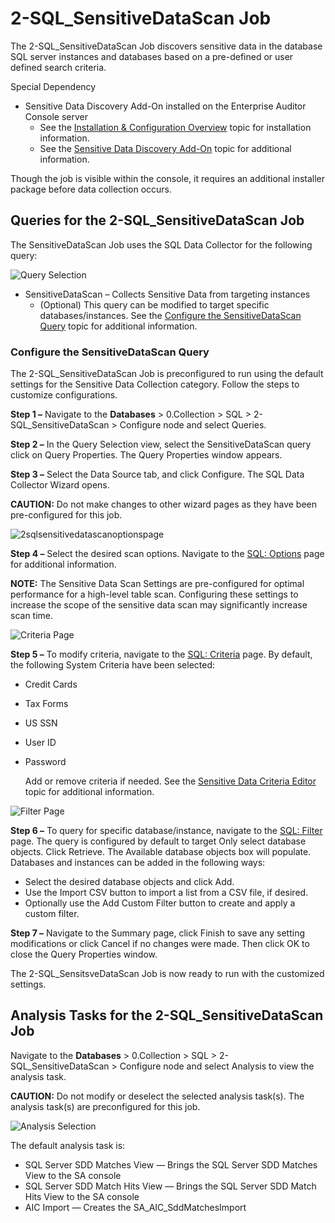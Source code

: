 # 2-SQL_SensitiveDataScan Job

The 2-SQL_SensitiveDataScan Job discovers sensitive data in the database SQL server instances and
databases based on a pre-defined or user defined search criteria.

Special Dependency

- Sensitive Data Discovery Add-On installed on the Enterprise Auditor Console server
    - See the
      [Installation & Configuration Overview](/docs/accessanalyzer/11.6/install/application/overview.md)
      topic for installation information.
    - See the
      [Sensitive Data Discovery Add-On](/docs/accessanalyzer/11.6/sensitivedatadiscovery/overview.md)
      topic for additional information.

Though the job is visible within the console, it requires an additional installer package before
data collection occurs.

## Queries for the 2-SQL_SensitiveDataScan Job

The SensitiveDataScan Job uses the SQL Data Collector for the following query:

![Query Selection](/img/product_docs/accessanalyzer/11.6/solutions/databases/sql/collection/sqljobgroup9.webp)

- SensitiveDataScan – Collects Sensitive Data from targeting instances
    - (Optional) This query can be modified to target specific databases/instances. See the
      [Configure the SensitiveDataScan Query](#configure-the-sensitivedatascan-query) topic for
      additional information.

### Configure the SensitiveDataScan Query

The 2-SQL_SensitiveDataScan Job is preconfigured to run using the default settings for the Sensitive
Data Collection category. Follow the steps to customize configurations.

**Step 1 –** Navigate to the **Databases** > 0.Collection > SQL > 2-SQL_SensitiveDataScan >
Configure node and select Queries.

**Step 2 –** In the Query Selection view, select the SensitiveDataScan query click on Query
Properties. The Query Properties window appears.

**Step 3 –** Select the Data Source tab, and click Configure. The SQL Data Collector Wizard opens.

**CAUTION:** Do not make changes to other wizard pages as they have been pre-configured for this
job.

![2sqlsensitivedatascanoptionspage](/img/product_docs/accessanalyzer/11.6/solutions/databases/sql/collection/2sqlsensitivedatascanoptionspage.webp)

**Step 4 –** Select the desired scan options. Navigate to the
[SQL: Options](/docs/accessanalyzer/11.6/admin/datacollector/sql/options.md)
page for additional information.

**NOTE:** The Sensitive Data Scan Settings are pre-configured for optimal performance for a
high-level table scan. Configuring these settings to increase the scope of the sensitive data scan
may significantly increase scan time.

![Criteria Page](/img/product_docs/accessanalyzer/11.6/solutions/databases/sql/collection/2sqlsensitivedatascanquerycriteriapage.webp)

**Step 5 –** To modify criteria, navigate to the
[SQL: Criteria](/docs/accessanalyzer/11.6/admin/datacollector/sql/criteria.md)
page. By default, the following System Criteria have been selected:

- Credit Cards
- Tax Forms
- US SSN
- User ID
- Password

    Add or remove criteria if needed. See the
    [Sensitive Data Criteria Editor](/docs/accessanalyzer/11.6/sensitivedatadiscovery/criteriaeditor/overview.md)
    topic for additional information.

![Filter Page](/img/product_docs/accessanalyzer/11.6/solutions/databases/sql/collection/2sqlsensitivedatascanfilterpage.webp)

**Step 6 –** To query for specific database/instance, navigate to the
[SQL: Filter](/docs/accessanalyzer/11.6/admin/datacollector/sql/filter.md)
page. The query is configured by default to target Only select database objects. Click Retrieve. The
Available database objects box will populate. Databases and instances can be added in the following
ways:

- Select the desired database objects and click Add.
- Use the Import CSV button to import a list from a CSV file, if desired.
- Optionally use the Add Custom Filter button to create and apply a custom filter.

**Step 7 –** Navigate to the Summary page, click Finish to save any setting modifications or click
Cancel if no changes were made. Then click OK to close the Query Properties window.

The 2-SQL_SensitsveDataScan Job is now ready to run with the customized settings.

## Analysis Tasks for the 2-SQL_SensitiveDataScan Job

Navigate to the **Databases** > 0.Collection > SQL > 2-SQL_SensitiveDataScan > Configure node and
select Analysis to view the analysis task.

**CAUTION:** Do not modify or deselect the selected analysis task(s). The analysis task(s) are
preconfigured for this job.

![Analysis Selection](/img/product_docs/accessanalyzer/11.6/solutions/databases/sql/collection/sqljobgroup13.webp)

The default analysis task is:

- SQL Server SDD Matches View — Brings the SQL Server SDD Matches View to the SA console
- SQL Server SDD Match Hits View — Brings the SQL Server SDD Match Hits View to the SA console
- AIC Import — Creates the SA_AIC_SddMatchesImport
